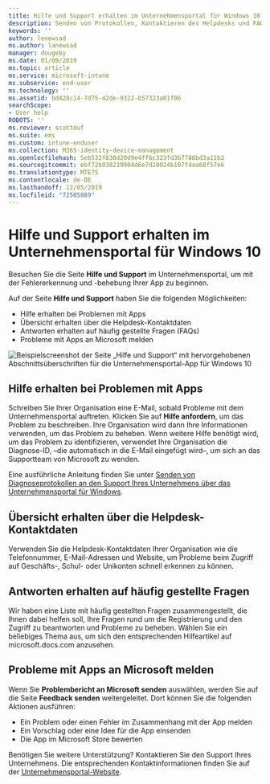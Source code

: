 ```yaml
---
title: Hilfe und Support erhalten im Unternehmensportal für Windows 10 | Microsoft Dokumentation
description: Senden von Protokollen, Kontaktieren des Helpdesks und FAQs auf der Seite „Hilfe und Support“ im Unternehmensportal
keywords: ''
author: lenewsad
ms.author: lanewsad
manager: dougeby
ms.date: 01/09/2019
ms.topic: article
ms.service: microsoft-intune
ms.subservice: end-user
ms.technology: ''
ms.assetid: bd428c14-7d75-42de-9322-b57323a01f06
searchScope:
- User help
ROBOTS: ''
ms.reviewer: scottduf
ms.suite: ems
ms.custom: intune-enduser
ms.collection: M365-identity-device-management
ms.openlocfilehash: 5eb532f830d20d9e4ff6c323fd3b7788bd3a11b2
ms.sourcegitcommit: ebf72b038219904d6e7d20024b107f4aa68f57e6
ms.translationtype: MTE75
ms.contentlocale: de-DE
ms.lasthandoff: 12/05/2019
ms.locfileid: "72505889"
---
```

# <a name="get-help-and-support-in-company-portal-for-windows-10"></a>Hilfe und Support erhalten im Unternehmensportal für Windows 10

Besuchen Sie die Seite **Hilfe und Support** im Unternehmensportal, um mit der Fehlererkennung und -behebung Ihrer App zu beginnen.   

Auf der Seite **Hilfe und Support** haben Sie die folgenden Möglichkeiten:  

* Hilfe erhalten bei Problemen mit Apps
* Übersicht erhalten über die Helpdesk-Kontaktdaten
* Antworten erhalten auf häufig gestellte Fragen (FAQs) 
* Probleme mit Apps an Microsoft melden

![Beispielscreenshot der Seite „Hilfe und Support“ mit hervorgehobenen Abschnittsüberschriften für die Unternehmensportal-App für Windows 10](./media/1812_UCP_Help_Support_sections.png)  

## <a name="get-help-with-app-problems"></a>Hilfe erhalten bei Problemen mit Apps

Schreiben Sie Ihrer Organisation eine E-Mail, sobald Probleme mit dem Unternehmensportal auftreten. Klicken Sie auf **Hilfe anfordern**, um das Problem zu beschreiben. Ihre Organisation wird dann Ihre Informationen verwenden, um das Problem zu beheben. Wenn weitere Hilfe benötigt wird, um das Problem zu identifizieren, verwendet Ihre Organisation die Diagnose-ID, &ndash;die automatisch in die E-Mail eingefügt wird&ndash;, um sich an das Supportteam von Microsoft zu wenden.  

Eine ausführliche Anleitung finden Sie unter [Senden von Diagnoseprotokollen an den Support Ihres Unternehmens über das Unternehmensportal für Windows](send-logs-to-your-it-admin-cp-windows.md).  

## <a name="view-helpdesk-contact-details"></a>Übersicht erhalten über die Helpdesk-Kontaktdaten  
Verwenden Sie die Helpdesk-Kontaktdaten Ihrer Organisation wie die Telefonnummer, E-Mail-Adressen und Website, um Probleme beim Zugriff auf Geschäfts-, Schul- oder Unikonten schnell erkennen zu können.  

## <a name="find-answers-to-frequently-asked-questions"></a>Antworten erhalten auf häufig gestellte Fragen  
Wir haben eine Liste mit häufig gestellten Fragen zusammengestellt, die Ihnen dabei helfen soll, Ihre Fragen rund um die Registrierung und den Zugriff zu beantworten und Probleme zu beheben. Wählen Sie ein beliebiges Thema aus, um sich den entsprechenden Hilfeartikel auf microsoft.docs.com anzusehen.  

## <a name="report-app-problems-to-microsoft"></a>Probleme mit Apps an Microsoft melden  
Wenn Sie **Problembericht an Microsoft senden** auswählen, werden Sie auf die Seite **Feedback senden** weitergeleitet. Dort können Sie die folgenden Aktionen ausführen:

* Ein Problem oder einen Fehler im Zusammenhang mit der App melden  
* Ein Vorschlag oder eine Idee für die App einsenden  
* Die App im Microsoft Store bewerten   


Benötigen Sie weitere Unterstützung? Kontaktieren Sie den Support Ihres Unternehmens. Die entsprechenden Kontaktinformationen finden Sie auf der [Unternehmensportal-Website](https://go.microsoft.com/fwlink/?linkid=2010980).
